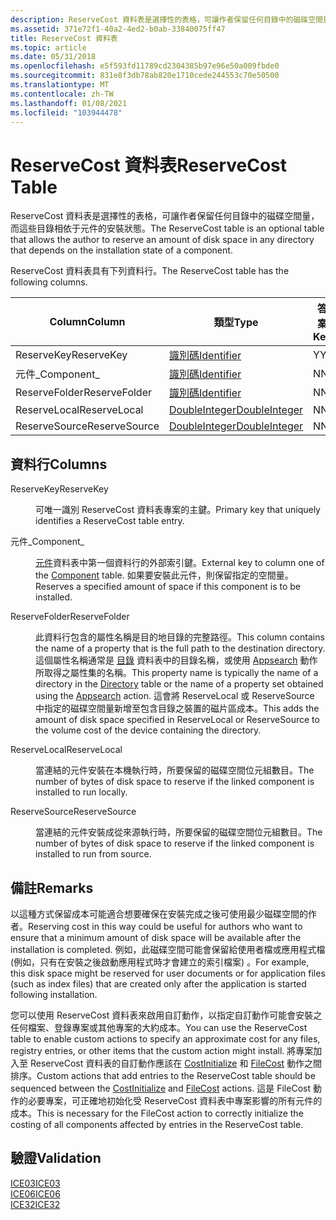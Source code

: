 ```yaml
---
description: ReserveCost 資料表是選擇性的表格，可讓作者保留任何目錄中的磁碟空間量，而這些目錄相依于元件的安裝狀態。
ms.assetid: 371e72f1-40a2-4ed2-b0ab-33840075ff47
title: ReserveCost 資料表
ms.topic: article
ms.date: 05/31/2018
ms.openlocfilehash: e5f593fd11789cd2304385b97e96e50a009fbde0
ms.sourcegitcommit: 831e8f3db78ab820e1710cede244553c70e50500
ms.translationtype: MT
ms.contentlocale: zh-TW
ms.lasthandoff: 01/08/2021
ms.locfileid: "103944478"
---
```

# <a name="reservecost-table"></a><span data-ttu-id="2329a-103">ReserveCost 資料表</span><span class="sxs-lookup"><span data-stu-id="2329a-103">ReserveCost Table</span></span>

<span data-ttu-id="2329a-104">ReserveCost 資料表是選擇性的表格，可讓作者保留任何目錄中的磁碟空間量，而這些目錄相依于元件的安裝狀態。</span><span class="sxs-lookup"><span data-stu-id="2329a-104">The ReserveCost table is an optional table that allows the author to reserve an amount of disk space in any directory that depends on the installation state of a component.</span></span>

<span data-ttu-id="2329a-105">ReserveCost 資料表具有下列資料行。</span><span class="sxs-lookup"><span data-stu-id="2329a-105">The ReserveCost table has the following columns.</span></span>



| <span data-ttu-id="2329a-106">Column</span><span class="sxs-lookup"><span data-stu-id="2329a-106">Column</span></span>        | <span data-ttu-id="2329a-107">類型</span><span class="sxs-lookup"><span data-stu-id="2329a-107">Type</span></span>                               | <span data-ttu-id="2329a-108">答案</span><span class="sxs-lookup"><span data-stu-id="2329a-108">Key</span></span> | <span data-ttu-id="2329a-109">Nullable</span><span class="sxs-lookup"><span data-stu-id="2329a-109">Nullable</span></span> |
|---------------|------------------------------------|-----|----------|
| <span data-ttu-id="2329a-110">ReserveKey</span><span class="sxs-lookup"><span data-stu-id="2329a-110">ReserveKey</span></span>    | [<span data-ttu-id="2329a-111">識別碼</span><span class="sxs-lookup"><span data-stu-id="2329a-111">Identifier</span></span>](identifier.md)       | <span data-ttu-id="2329a-112">Y</span><span class="sxs-lookup"><span data-stu-id="2329a-112">Y</span></span>   | <span data-ttu-id="2329a-113">N</span><span class="sxs-lookup"><span data-stu-id="2329a-113">N</span></span>        |
| <span data-ttu-id="2329a-114">元件\_</span><span class="sxs-lookup"><span data-stu-id="2329a-114">Component\_</span></span>   | [<span data-ttu-id="2329a-115">識別碼</span><span class="sxs-lookup"><span data-stu-id="2329a-115">Identifier</span></span>](identifier.md)       | <span data-ttu-id="2329a-116">N</span><span class="sxs-lookup"><span data-stu-id="2329a-116">N</span></span>   | <span data-ttu-id="2329a-117">N</span><span class="sxs-lookup"><span data-stu-id="2329a-117">N</span></span>        |
| <span data-ttu-id="2329a-118">ReserveFolder</span><span class="sxs-lookup"><span data-stu-id="2329a-118">ReserveFolder</span></span> | [<span data-ttu-id="2329a-119">識別碼</span><span class="sxs-lookup"><span data-stu-id="2329a-119">Identifier</span></span>](identifier.md)       | <span data-ttu-id="2329a-120">N</span><span class="sxs-lookup"><span data-stu-id="2329a-120">N</span></span>   | <span data-ttu-id="2329a-121">Y</span><span class="sxs-lookup"><span data-stu-id="2329a-121">Y</span></span>        |
| <span data-ttu-id="2329a-122">ReserveLocal</span><span class="sxs-lookup"><span data-stu-id="2329a-122">ReserveLocal</span></span>  | [<span data-ttu-id="2329a-123">DoubleInteger</span><span class="sxs-lookup"><span data-stu-id="2329a-123">DoubleInteger</span></span>](doubleinteger.md) | <span data-ttu-id="2329a-124">N</span><span class="sxs-lookup"><span data-stu-id="2329a-124">N</span></span>   | <span data-ttu-id="2329a-125">N</span><span class="sxs-lookup"><span data-stu-id="2329a-125">N</span></span>        |
| <span data-ttu-id="2329a-126">ReserveSource</span><span class="sxs-lookup"><span data-stu-id="2329a-126">ReserveSource</span></span> | [<span data-ttu-id="2329a-127">DoubleInteger</span><span class="sxs-lookup"><span data-stu-id="2329a-127">DoubleInteger</span></span>](doubleinteger.md) | <span data-ttu-id="2329a-128">N</span><span class="sxs-lookup"><span data-stu-id="2329a-128">N</span></span>   | <span data-ttu-id="2329a-129">N</span><span class="sxs-lookup"><span data-stu-id="2329a-129">N</span></span>        |



 

## <a name="columns"></a><span data-ttu-id="2329a-130">資料行</span><span class="sxs-lookup"><span data-stu-id="2329a-130">Columns</span></span>

<dl> <dt>

<span data-ttu-id="2329a-131"><span id="ReserveKey"></span><span id="reservekey"></span><span id="RESERVEKEY"></span>ReserveKey</span><span class="sxs-lookup"><span data-stu-id="2329a-131"><span id="ReserveKey"></span><span id="reservekey"></span><span id="RESERVEKEY"></span>ReserveKey</span></span>
</dt> <dd>

<span data-ttu-id="2329a-132">可唯一識別 ReserveCost 資料表專案的主鍵。</span><span class="sxs-lookup"><span data-stu-id="2329a-132">Primary key that uniquely identifies a ReserveCost table entry.</span></span>

</dd> <dt>

<span data-ttu-id="2329a-133"><span id="Component_"></span><span id="component_"></span><span id="COMPONENT_"></span>元件\_</span><span class="sxs-lookup"><span data-stu-id="2329a-133"><span id="Component_"></span><span id="component_"></span><span id="COMPONENT_"></span>Component\_</span></span>
</dt> <dd>

<span data-ttu-id="2329a-134">[元件](component-table.md)資料表中第一個資料行的外部索引鍵。</span><span class="sxs-lookup"><span data-stu-id="2329a-134">External key to column one of the [Component](component-table.md) table.</span></span> <span data-ttu-id="2329a-135">如果要安裝此元件，則保留指定的空間量。</span><span class="sxs-lookup"><span data-stu-id="2329a-135">Reserves a specified amount of space if this component is to be installed.</span></span>

</dd> <dt>

<span data-ttu-id="2329a-136"><span id="ReserveFolder"></span><span id="reservefolder"></span><span id="RESERVEFOLDER"></span>ReserveFolder</span><span class="sxs-lookup"><span data-stu-id="2329a-136"><span id="ReserveFolder"></span><span id="reservefolder"></span><span id="RESERVEFOLDER"></span>ReserveFolder</span></span>
</dt> <dd>

<span data-ttu-id="2329a-137">此資料行包含的屬性名稱是目的地目錄的完整路徑。</span><span class="sxs-lookup"><span data-stu-id="2329a-137">This column contains the name of a property that is the full path to the destination directory.</span></span> <span data-ttu-id="2329a-138">這個屬性名稱通常是 [目錄](directory-table.md) 資料表中的目錄名稱，或使用 [Appsearch](appsearch-action.md) 動作所取得之屬性集的名稱。</span><span class="sxs-lookup"><span data-stu-id="2329a-138">This property name is typically the name of a directory in the [Directory](directory-table.md) table or the name of a property set obtained using the [Appsearch](appsearch-action.md) action.</span></span> <span data-ttu-id="2329a-139">這會將 ReserveLocal 或 ReserveSource 中指定的磁碟空間量新增至包含目錄之裝置的磁片區成本。</span><span class="sxs-lookup"><span data-stu-id="2329a-139">This adds the amount of disk space specified in ReserveLocal or ReserveSource to the volume cost of the device containing the directory.</span></span>

</dd> <dt>

<span data-ttu-id="2329a-140"><span id="ReserveLocal"></span><span id="reservelocal"></span><span id="RESERVELOCAL"></span>ReserveLocal</span><span class="sxs-lookup"><span data-stu-id="2329a-140"><span id="ReserveLocal"></span><span id="reservelocal"></span><span id="RESERVELOCAL"></span>ReserveLocal</span></span>
</dt> <dd>

<span data-ttu-id="2329a-141">當連結的元件安裝在本機執行時，所要保留的磁碟空間位元組數目。</span><span class="sxs-lookup"><span data-stu-id="2329a-141">The number of bytes of disk space to reserve if the linked component is installed to run locally.</span></span>

</dd> <dt>

<span data-ttu-id="2329a-142"><span id="ReserveSource"></span><span id="reservesource"></span><span id="RESERVESOURCE"></span>ReserveSource</span><span class="sxs-lookup"><span data-stu-id="2329a-142"><span id="ReserveSource"></span><span id="reservesource"></span><span id="RESERVESOURCE"></span>ReserveSource</span></span>
</dt> <dd>

<span data-ttu-id="2329a-143">當連結的元件安裝成從來源執行時，所要保留的磁碟空間位元組數目。</span><span class="sxs-lookup"><span data-stu-id="2329a-143">The number of bytes of disk space to reserve if the linked component is installed to run from source.</span></span>

</dd> </dl>

## <a name="remarks"></a><span data-ttu-id="2329a-144">備註</span><span class="sxs-lookup"><span data-stu-id="2329a-144">Remarks</span></span>

<span data-ttu-id="2329a-145">以這種方式保留成本可能適合想要確保在安裝完成之後可使用最少磁碟空間的作者。</span><span class="sxs-lookup"><span data-stu-id="2329a-145">Reserving cost in this way could be useful for authors who want to ensure that a minimum amount of disk space will be available after the installation is completed.</span></span> <span data-ttu-id="2329a-146">例如，此磁碟空間可能會保留給使用者檔或應用程式檔 (例如，只有在安裝之後啟動應用程式時才會建立的索引檔案) 。</span><span class="sxs-lookup"><span data-stu-id="2329a-146">For example, this disk space might be reserved for user documents or for application files (such as index files) that are created only after the application is started following installation.</span></span>

<span data-ttu-id="2329a-147">您可以使用 ReserveCost 資料表來啟用自訂動作，以指定自訂動作可能會安裝之任何檔案、登錄專案或其他專案的大約成本。</span><span class="sxs-lookup"><span data-stu-id="2329a-147">You can use the ReserveCost table to enable custom actions to specify an approximate cost for any files, registry entries, or other items that the custom action might install.</span></span> <span data-ttu-id="2329a-148">將專案加入至 ReserveCost 資料表的自訂動作應該在 [CostInitialize](costinitialize-action.md) 和 [FileCost](filecost-action.md) 動作之間排序。</span><span class="sxs-lookup"><span data-stu-id="2329a-148">Custom actions that add entries to the ReserveCost table should be sequenced between the [CostInitialize](costinitialize-action.md) and [FileCost](filecost-action.md) actions.</span></span> <span data-ttu-id="2329a-149">這是 FileCost 動作的必要專案，可正確地初始化受 ReserveCost 資料表中專案影響的所有元件的成本。</span><span class="sxs-lookup"><span data-stu-id="2329a-149">This is necessary for the FileCost action to correctly initialize the costing of all components affected by entries in the ReserveCost table.</span></span>

## <a name="validation"></a><span data-ttu-id="2329a-150">驗證</span><span class="sxs-lookup"><span data-stu-id="2329a-150">Validation</span></span>

<dl>

[<span data-ttu-id="2329a-151">ICE03</span><span class="sxs-lookup"><span data-stu-id="2329a-151">ICE03</span></span>](ice03.md)  
[<span data-ttu-id="2329a-152">ICE06</span><span class="sxs-lookup"><span data-stu-id="2329a-152">ICE06</span></span>](ice06.md)  
[<span data-ttu-id="2329a-153">ICE32</span><span class="sxs-lookup"><span data-stu-id="2329a-153">ICE32</span></span>](ice32.md)  
</dl>

 

 



